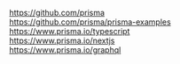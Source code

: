 https://github.com/prisma <br>
https://github.com/prisma/prisma-examples <br>
https://www.prisma.io/typescript <br>
https://www.prisma.io/nextjs <br>
https://www.prisma.io/graphql <br>